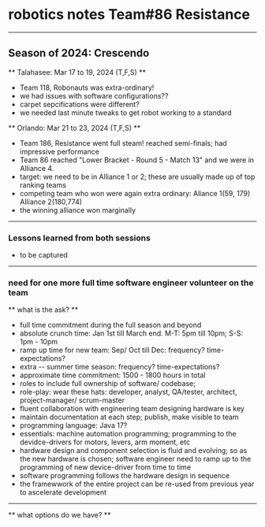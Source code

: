 # robotics notes Team#86 Resistance

---


## Season of 2024: Crescendo

** Talahasee: Mar 17 to 19, 2024 (T,F,S) **
 * Team 118, Robonauts was extra-ordinary!
 * we had issues with software configurations??
 * carpet sepcifications were different?
 * we needed last minute tweaks to get robot working to a standard

** Orlando: Mar 21 to 23, 2024 (T,F,S) **
 * Team 186, Resistance went full steam! reached semi-finals; had impressive performance
 * Team 86 reached "Lower Bracket - Round 5 - Match 13" and we were in Alliance 4.
 * target: we need to be in Alliance 1 or 2; these are usually made up of top ranking teams
 * competing team who won were again extra ordinary: Aliance 1(59, 179) Alliance 2(180,774)
 * the winning alliance won marginally


---


### Lessons learned from both sessions
 * to be captured

---

### need for one more full time software engineer volunteer on the team

** what is the ask? **
 * full time commitment during the full season and beyond 
 * absolute crunch time: Jan 1st till March end. M-T: 5pm till 10pm; S-S: 1pm - 10pm
 * ramp up time for new team: Sep/ Oct till Dec: frequency? time-expectations?
 * extra -- summer time season: frequency? time-expectations?
 * approximate time commitment: 1500 - 1800 hours in total
 * roles to include full ownership of software/ codebase; 
 * role-play: wear these hats: developer, analyst, QA/tester, architect, project-manager/ scrum-master
 * fluent collaboration with engineering team designing hardware is key
 * maintain documentation at each step; publish, make visible to team
 * programming language: Java 17? 
 * essentials: machine automation programming; programming to the devidce-drivers for motors, levers, arm moment, etc
 * hardware design and component selection is fluid and evolving; so as the new hardware is chosen; software engineer need to ramp up to the programming of new device-driver from time to time
 * software programming follows the hardware design in sequence
 * the framewwork of the entire project can be re-used from previous year to ascelerate development

 ---

 ** what options do we have? **
